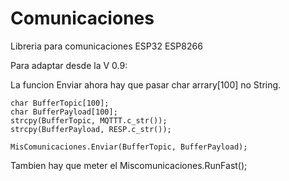 # Comunicaciones
Libreria para comunicaciones ESP32 ESP8266





Para adaptar desde la V 0.9:

La funcion Enviar ahora hay que pasar char arrary[100] no String.

    char BufferTopic[100];
	char BufferPayload[100];
    strcpy(BufferTopic, MQTTT.c_str());
    strcpy(BufferPayload, RESP.c_str());

    MisComunicaciones.Enviar(BufferTopic, BufferPayload);

Tambien hay que meter el Miscomunicaciones.RunFast();

